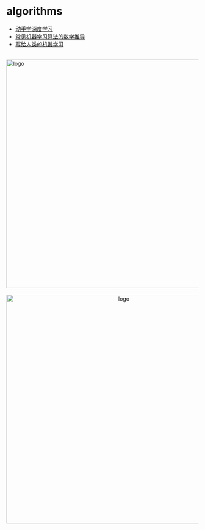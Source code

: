 # algorithms
  
-   [动手学深度学习](/algorithms/ai/d2l/)
-   [常见机器学习算法的数学推导](/algorithms/ai/ai_math/)
-   [写给人类的机器学习](/algorithms/ai/Machine_Learning_for_Humans/)

<br />
<img  src='/img/bjkb.PNG' width="600" alt="logo">
<br />
<br />
<div align="center">
<img  src='/img/01.jpeg' width="600" alt="logo" />
</div>
<br />
<br />
